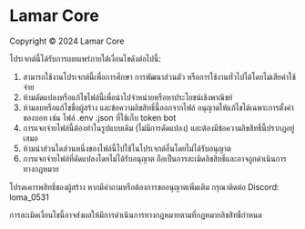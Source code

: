 # Lamar Core
Copyright © 2024 Lamar Core

โปรเจกต์นี้ได้รับการเผยแพร่ภายใต้เงื่อนไขดังต่อไปนี้:
1. สามารถใช้งานโปรเจกต์นี้เพื่อการศึกษา การพัฒนาส่วนตัว หรือการใช้งานทั่วไปได้โดยไม่เสียค่าใช้จ่าย
2. ห้ามดัดแปลงหรือแก้ไขไฟล์นี้เพื่อนำไปจำหน่ายหรือหาประโยชน์เชิงพาณิชย์
3. ห้ามลบหรือแก้ไขชื่อผู้สร้าง และข้อความลิขสิทธิ์นี้ออกจากไฟล์ อนุญาตให้แก้ไขได้เฉพาะการตั้งค่าของบอท เช่น ไฟล์ .env .json ที่ใช้เก็บ token bot
4. การแจกจ่ายไฟล์นี้ต้องทำในรูปแบบเดิม (ไม่มีการดัดแปลง) และต้องมีข้อความลิขสิทธิ์นี้ปรากฏอยู่เสมอ
5. ห้ามนำส่วนใดส่วนหนึ่งของไฟล์นี้ไปใช้ในโปรเจกต์อื่นโดยไม่ได้รับอนุญาต
6. การแจกจ่ายไฟล์ที่ดัดแปลงโดยไม่ได้รับอนุญาต ถือเป็นการละเมิดลิขสิทธิ์และอาจถูกดำเนินการทางกฎหมาย

โปรดเคารพสิทธิ์ของผู้สร้าง หากมีคำถามหรือต้องการขออนุญาตเพิ่มเติม กรุณาติดต่อ Discord: loma_0531

การละเมิดเงื่อนไขนี้อาจส่งผลให้มีการดำเนินการทางกฎหมายตามที่กฎหมายลิขสิทธิ์กำหนด
